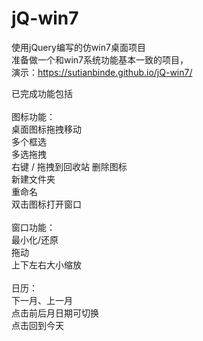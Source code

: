 # jQ-win7
使用jQuery编写的仿win7桌面项目</br>
准备做一个和win7系统功能基本一致的项目，</br>
演示：https://sutianbinde.github.io/jQ-win7/
</br>





已完成功能包括</br>
</br>
图标功能：</br>
    桌面图标拖拽移动</br>
    多个框选</br>
    多选拖拽</br>
    右键 / 拖拽到回收站 删除图标</br>
    新建文件夹</br>
    重命名</br>
    双击图标打开窗口</br></br>
窗口功能：</br>
    最小化/还原</br>
    拖动</br>
    上下左右大小缩放</br></br>
日历：</br>
    下一月、上一月</br>
    点击前后月日期可切换</br>
    点击回到今天</br>
    




